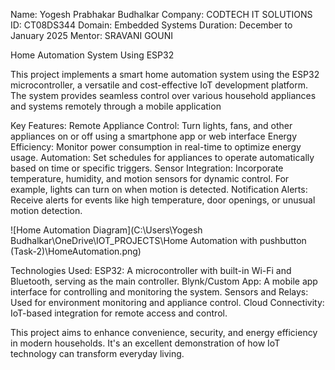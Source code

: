 Name:    Yogesh Prabhakar Budhalkar
Company: CODTECH IT SOLUTIONS
ID:      CT08DS344
Domain:  Embedded Systems
Duration: December to January 2025
Mentor:   SRAVANI GOUNI

Home Automation System Using ESP32

This project implements a smart home automation system using the ESP32 microcontroller, a versatile and cost-effective IoT development platform. The system provides seamless control over various household appliances and systems remotely through a mobile application 

Key Features:
Remote Appliance Control: Turn lights, fans, and other appliances on or off using a smartphone app or web interface
Energy Efficiency: Monitor power consumption in real-time to optimize energy usage.
Automation: Set schedules for appliances to operate automatically based on time or specific triggers.
Sensor Integration: Incorporate temperature, humidity, and motion sensors for dynamic control. For example, lights can turn on when motion is detected.
Notification Alerts: Receive alerts for events like high temperature, door openings, or unusual motion detection.

![Home Automation Diagram](C:\Users\Yogesh Budhalkar\OneDrive\IOT_PROJECTS\Home Automation with pushbutton (Task-2)\HomeAutomation.png)


Technologies Used:
ESP32: A microcontroller with built-in Wi-Fi and Bluetooth, serving as the main controller.
Blynk/Custom App: A mobile app interface for controlling and monitoring the system.
Sensors and Relays: Used for environment monitoring and appliance control.
Cloud Connectivity: IoT-based integration for remote access and control.

This project aims to enhance convenience, security, and energy efficiency in modern households. It's an excellent demonstration of how IoT technology can transform everyday living.
